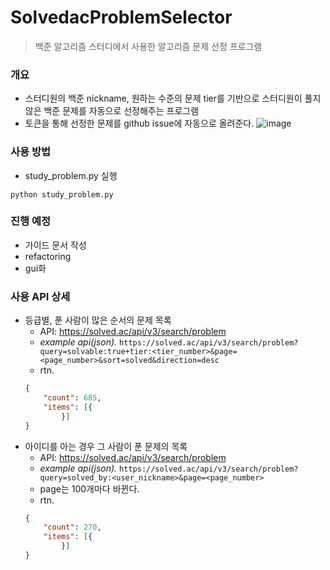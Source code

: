 # SolvedacProblemSelector
> 백준 알고리즘 스터디에서 사용한 알고리즘 문제 선정 프로그램
### 개요
- 스터디원의 백준 nickname, 원하는 수준의 문제 tier를 기반으로 스터디원이 풀지 않은 백준 문제를 자동으로 선정해주는 프로그램
- 토큰을 통해 선정한 문제를 github issue에 자동으로 올려준다.
  ![image](https://user-images.githubusercontent.com/87463874/197561713-970c8844-0ddd-43d7-ba35-7bd973490ee7.png)

### 사용 방법
- study_problem.py 실행
```
python study_problem.py
```

### 진행 예정
- 가이드 문서 작성
- refactoring
- gui화

### 사용 API 상세
- 등급별, 푼 사람이 많은 순서의 문제 목록
    - API: https://solved.ac/api/v3/search/problem
    - *example api(json).* `https://solved.ac/api/v3/search/problem?query=solvable:true+tier:<tier_number>&page=<page_number>&sort=solved&direction=desc`
    - rtn.
    ```json
    {
        "count": 685,
        "items": [{
    		}]
    }
    ```
- 아이디를 아는 경우 그 사람이 푼 문제의 목록
    - API: https://solved.ac/api/v3/search/problem
    - *example api(json).* `https://solved.ac/api/v3/search/problem?query=solved_by:<user_nickname>&page=<page_number>`
    - page는 100개마다 바뀐다.
    - rtn.
    ```json
    {
        "count": 270,
        "items": [{
    		}]
    }
    ```
